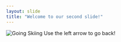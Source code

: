 ```yaml
---
layout: slide
title: "Welcome to our second slide!"
---
```

![Going Skiing](https://octodex.github.com/snowtocat/)
Use the left arrow to go back!
